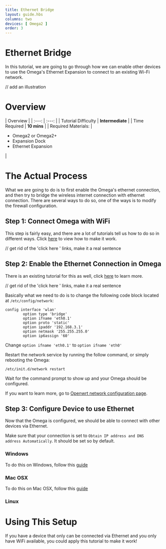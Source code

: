 ```yaml
---
title: Ethernet Bridge
layout: guide.hbs
columns: two
devices: [ Omega2 ]
order: 3
---
```


# Ethernet Bridge

In this tutorial, we are going to go through how we can enable other devices to use the Omega's Ethernet Expansion to connect to an existing Wi-Fi network.

// add an illustration

# Overview

| Overview |
| :---: | :---: |
| Tutorial Difficulty | **Intermediate** |
| Time Required | **10 mins** |
| Required Materials: | <ul><li>Omega2 or Omega2+</li><li>Expansion Dock</li><li>Ethernet Expansion</li></ul> |


[//]: # (The Actual Process)

# The Actual Process

What we are going to do is to first enable the Omega's ethernet connection, and then try to bridge the wireless internet connection with ethernet connection. There are several ways to do so, one of the ways is to modify the firewall configuration.


[//]: # (The Steps)

## Step 1: Connect Omega with WiFi

This step is fairly easy, and there are a lot of tutorials tell us how to do so in different ways. Click [here](../Get-Started) to view how to make it work.

// get rid of the 'click here ' links, make it a real sentence

[//]: # (Step 2)

## Step 2: Enable the Ethernet Connection in Omega

There is an existing tutorial for this as well, click [here](./Expansions/Using-the-Ethernet-Expansion) to learn more.

// get rid of the 'click here ' links, make it a real sentence

Basically what we need to do is to change the following code block located at `/etc/config/network`:

```
config interface 'wlan'
        option type 'bridge'
        option ifname 'eth0.1'
        option proto 'static'
        option ipaddr '192.168.3.1'
        option netmask '255.255.255.0'
        option ip6assign '60'

```

Change `option ifname 'eth0.1'` to `option ifname 'eth0'`


Restart the network service by running the follow command, or simply rebooting the Omega:

```
/etc/init.d/network restart
```
Wait for the command prompt to show up and your Omega should be configured.

If you want to learn more, go to [Openwrt network configuration page](https://wiki.openwrt.org/doc/uci/network).

[//]: # (Step 3)
## Step 3: Configure Device to use Ethernet

Now that the Omega is configured, we should be able to connect with other devices via Ethernet.

Make sure that your connection is set to `Obtain IP address and DNS address Automatically`. It should be set so by default.


### Windows
To do this on Windows, follow this [guide](http://www.computerhope.com/issues/ch001048.htm)


### Mac OSX
To do this on Mac OSX, follow this [guide](https://www.cs.cmu.edu/~help/networking/dhcp_info/dhcp_mac.html)

### Linux

[//]: # (Not sure how to do or how to test that this actually does the thing?)


[//]: # (Using the Project)

# Using This Setup

If you have a device that only can be connected via Ethernet and you only have WiFi available, you could apply this tutorial to make it work!
